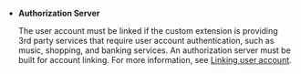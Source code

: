* **Authorization Server**

  The user account must be linked if the custom extension is providing 3rd party services that require user account authentication, such as music, shopping, and banking services. An authorization server must be built for account linking. For more information, see [Linking user account](/CEK/Guides/Link_User_Account.md).
